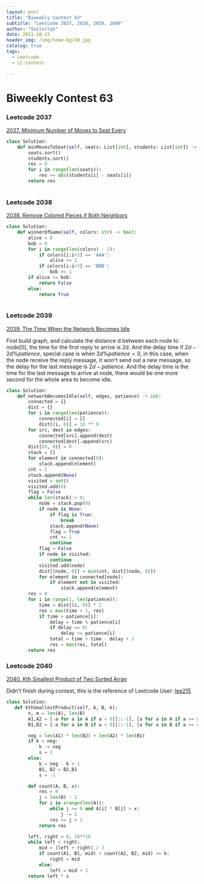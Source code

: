 ```yaml
---
layout: post
title: "Biweekly Contest 63"
subtitle: "Leetcode 2037, 2038, 2039, 2040"
author: "Sailorlqh"
date: 2021-10-15
header_img: /img/home-bg/40.jpg
catalog: true
tags:
  - Leetcode
  - LC-Contest

---
```


# Biweekly Contest 63

### Leetcode 2037

[2037. Minimum Number of Moves to Seat Every](https://leetcode.com/problems/minimum-number-of-moves-to-seat-everyone)

```python
class Solution:
    def minMovesToSeat(self, seats: List[int], students: List[int]) -> int:
        seats.sort()
        students.sort()
        res = 0
        for i in range(len(seats)):
            res += abs(students[i] - seats[i])
        return res
        
```

### Leetcode 2038

[2038. Remove Colored Pieces if Both Neighbors](https://leetcode.com/problems/remove-colored-pieces-if-both-neighbors-are-the-same-color)

```python
class Solution:
    def winnerOfGame(self, colors: str) -> bool:
        alice = 0
        bob = 0
        for i in range(len(colors) - 2):
            if colors[i:i+3] == 'AAA':
                alice += 1
            if colors[i:i+3] == 'BBB':
                bob += 1
        if alice <= bob:
            return False
        else:
            return True
        
```



### Leetcode 2039

[2039. The Time When the Network Becomes Idle](https://leetcode.com/problems/the-time-when-the-network-becomes-idle)

First build graph, and calculate the distance d between each node to  node[0], the time for the first reply to arrive is 2d. And the delay time if $2d - 2d \% patience$, special case is when $2d\%patience=0$, in this case, when the node receive the reply message, it won't send out a new message, so the delay for the last message is $2d -patience$. And the delay time is the time for the last message to arrive at node, there would be one more second for the whole area to become idle.

```python
class Solution:
    def networkBecomesIdle(self, edges, patience) -> int:
        connected = {}
        dist = {}
        for i in range(len(patience)):
            connected[i] = []
            dist[(i, 0)] = 10 ** 9
        for src, dest in edges:
            connected[src].append(dest)
            connected[dest].append(src)
        dist[(0, 0)] = 0
        stack = []
        for element in connected[0]:
            stack.append(element)
        cnt = 1
        stack.append(None)
        visited = set()
        visited.add(0)
        flag = False
        while len(stack) > 0:
            node = stack.pop(0)
            if node is None:
                if flag is True:
                    break
                stack.append(None)
                flag = True
                cnt += 1
                continue
            flag = False
            if node in visited:
                continue
            visited.add(node)
            dist[(node, 0)] = min(cnt, dist[(node, 0)])
            for element in connected[node]:
                if element not in visited:
                    stack.append(element)
        res = 0
        for i in range(1, len(patience)):
            time = dist[(i, 0)] * 2
            res = max(time + 1, res)
            if time > patience[i]:
                delay = time % patience[i]
                if delay == 0:
                    delay += patience[i]
                total = time + time - delay + 1
                res = max(res, total)
        return res
```



### Leetcode 2040

[2040. Kth Smallest Product of Two Sorted Array](https://leetcode.com/problems/kth-smallest-product-of-two-sorted-arrays)

Didn't finish during contest, this is the reference of Leetcode User: [lee215](https://leetcode.com/lee215/)

```python
class Solution:
   def kthSmallestProduct(self, A, B, k):
        n, m = len(A), len(B)
        A1,A2 = [-a for a in A if a < 0][::-1], [a for a in A if a >= 0]
        B1,B2 = [-a for a in B if a < 0][::-1], [a for a in B if a >= 0]

        neg = len(A1) * len(B2) + len(A2) * len(B1)
        if k > neg:
            k -= neg
            s = 1
        else:
            k = neg - k + 1
            B1, B2 = B2,B1
            s = -1

        def count(A, B, x):
            res = 0
            j = len(B) - 1
            for i in xrange(len(A)):
                while j >= 0 and A[i] * B[j] > x:
                    j -= 1
                res += j + 1
            return res

        left, right = 0, 10**10
        while left < right:
            mid = (left + right) / 2
            if count(A1, B1, mid) + count(A2, B2, mid) >= k:
                right = mid
            else:
                left = mid + 1
        return left * s
```